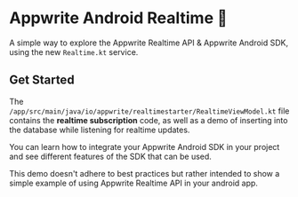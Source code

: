 # Appwrite Android Realtime 🔁

A simple way to explore the Appwrite Realtime API & Appwrite Android SDK, using the new `Realtime.kt` service.

## Get Started

The `/app/src/main/java/io/appwrite/realtimestarter/RealtimeViewModel.kt` file contains the **realtime subscription** code, as well as a demo of inserting into the database while listening for realtime updates.

You can learn how to integrate your Appwrite Android SDK in your project and see different features of the SDK that can be used.

This demo doesn't adhere to best practices but rather intended to show a simple example of using Appwrite Realtime API in your android app.
